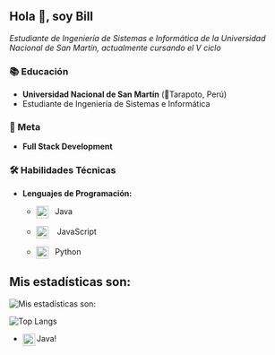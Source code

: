 ## Hola 👋, soy Bill

*Estudiante de Ingeniería de Sistemas e Informática de la Universidad Nacional de San Martín, actualmente cursando el V ciclo*

###  📚  Educación

- **Universidad Nacional de San Martín** (📍Tarapoto, Perú)
- Estudiante de Ingeniería de Sistemas e Informática

###  💼 Meta

- **Full Stack Development**

###  🛠️ Habilidades Técnicas

- **Lenguajes de Programación:**

    - <p><img src="https://raw.githubusercontent.com/jmnote/z-icons/master/svg/java.svg" alt="Java" width="22px" style="vertical-align:middle;">&nbsp;&nbsp;&nbsp;Java
    </p>

    - <p><img src="https://raw.githubusercontent.com/jmnote/z-icons/master/svg/javascript.svg" alt="Java" width="22px" style="vertical-align:middle;">&nbsp;&nbsp;&nbsp JavaScript
    </p>

    - <p><img src="https://raw.githubusercontent.com/jmnote/z-icons/master/svg/python.svg" alt="Java" width="22px" style="vertical-align:middle;">&nbsp;&nbsp;&nbsp;Python
    </p>



## Mis estadísticas son:

![Mis estadísticas son:](https://github-readme-stats.vercel.app/api?username=DevCodeDark&show_icons=true&theme=tokyonight)

![Top Langs](https://github-readme-stats.vercel.app/api/top-langs/?username=DevCodeDark&show_icons=true&theme=tokyonight)

- Java[<img align='left' alt='Java' width='22px' src='https://raw.githubusercontent.com/jmnote/z-icons/master/svg/java.svg'>][Java]!


[Java]: https://netbeans.apache.org/front/main/
